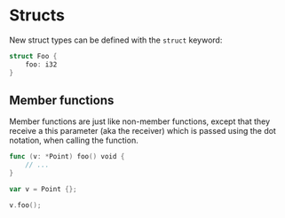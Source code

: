 # Structs

New struct types can be defined with the `struct` keyword:
```go
struct Foo {
    foo: i32
}
```

## Member functions
Member functions are just like non-member functions, except that they receive a this parameter (aka the receiver) which is passed using the dot notation, when calling the function.

```go
func (v: *Point) foo() void {
    // ...
}

var v = Point {};

v.foo();
```

